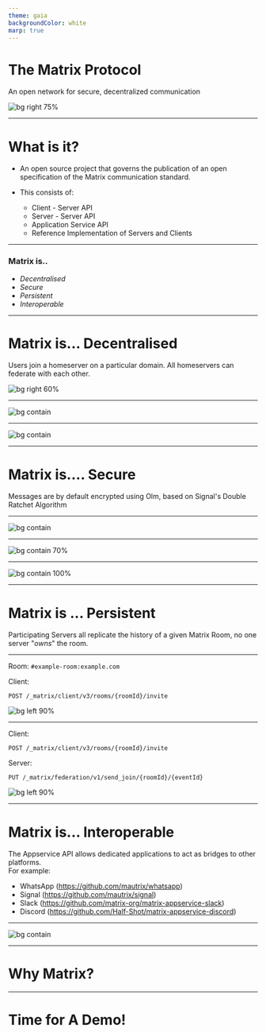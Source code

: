 ```yaml
---
theme: gaia
backgroundColor: white
marp: true
---
```


<!-- _class: lead -->

# The Matrix Protocol

An open network for secure, decentralized communication

![bg right 75%](https://raw.githubusercontent.com/matrix-org/matrix.org/master/content/matrix%20logo.svg)

---

# What is it?

- An open source project that governs the publication of an open specification of the Matrix communication standard.

- This consists of:
  - Client - Server API
  - Server - Server API
  - Application Service API
  - Reference Implementation of Servers and Clients


---

### Matrix is..

- _Decentralised_
- _Secure_
- _Persistent_
- _Interoperable_

---

<!-- _class: lead -->

# Matrix is... Decentralised

Users join a homeserver on a particular domain. All homeservers can federate with each other.

![bg right 60%](img/dencentalised.png)

---

![bg contain](img/Matrix-Diagram.png)

---

![bg contain](img/Matrix-Diagram2.png)

---

<!-- _class: lead -->

# Matrix is.... Secure

Messages are by default encrypted using Olm, based on Signal's Double Ratchet Algorithm

---

![bg contain](img/double-ratchet.png)

---

<!-- backgroundColor: #2a3339 -->

![bg contain 70%](img/decrypted.png)

---

<!-- backgroundColor: #2a3339 -->

![bg contain 100%](img/encrypted.png)

---

<!-- backgroundColor: white -->
<!-- _class: lead -->

# Matrix is ... Persistent

Participating Servers all replicate the history of a given Matrix Room, no one server "_owns_" the room.

---

Room: `#example-room:example.com`

Client:

`POST /_matrix/client/v3/rooms/{roomId}/invite`

![bg left 90%](img/Pre-join.png)

---

Client:

`POST /_matrix/client/v3/rooms/{roomId}/invite`

Server:

`PUT /_matrix/federation/v1/send_join/{roomId}/{eventId}`

![bg left 90%](img/Matrix-Diagram2.png)

---

# Matrix is... Interoperable

The Appservice API allows dedicated applications to act as bridges to other platforms. <br> For example:

- WhatsApp (https://github.com/mautrix/whatsapp)
- Signal (https://github.com/mautrix/signal)
- Slack (https://github.com/matrix-org/matrix-appservice-slack)
- Discord (https://github.com/Half-Shot/matrix-appservice-discord)

---

![bg contain](img/Matrix-Diagram3.png)

---

<!-- _class: lead -->

# Why Matrix?

---

<!-- _class: lead -->

# Time for A Demo!
